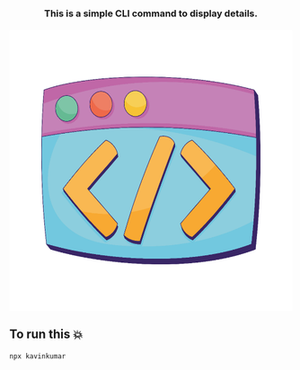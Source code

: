 <div align="center">
  <h3>This is a simple CLI command to display details.</h3>
  <img 
    height="500px" 
    width="auto"
    style="margin-top: 20px; display: block; margin-left: auto; margin-right: auto;" 
    src="./image.png" 
    alt="cli" 
  />
</div>


## To run this 💥 

```bash
npx kavinkumar
```